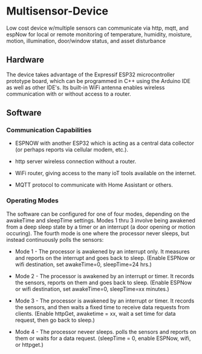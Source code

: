 # Multisensor-Device
Low cost device w/multiple sensors can communicate via http, mqtt, and espNow for local or remote monitoring of temperature, humidity, moisture, motion, illumination, door/window status, and asset disturbance

## Hardware
The device takes advantage of the Expressif ESP32 microcontroller prototype board, which can be programmed in C++ using the Arduino IDE as well as other IDE's.  Its built-in WiFi antenna enables wireless communication with or without access to a router.

## Software

### Communication Capabilities

  - ESPNOW with another ESP32 which is acting as a central data collector (or perhaps reports via cellular modem, etc.).
    
  - http server wireless connection without a router.
    
  - WiFi router, giving access to the many ioT tools available on the internet.
    
  - MQTT protocol to communicate with Home Assistant or others.
 
### Operating Modes

The software can be configured for one of four modes, depending on the awakeTime and sleepTime settings.  Modes 1 thru 3 involve being awakened from a deep sleep state by a timer or an interrupt (a door opening or motion occuring).  The fourth mode is one where the processor never sleeps, but instead continuously polls the sensors:
  
  - Mode 1 - The processor is awakened by an interrupt only. It measures and reports on the interrupt and goes back to sleep. (Enable ESPNow or wifi destination, set awakeTime=0, sleepTime=24 hrs.)

  - Mode 2 - The processor is awakened by an interrupt or timer. It records the sensors, reports on them and goes back to sleep.  (Enable ESPNow or wifi destination, set awakeTime=0, sleepTime=xx minutes.) 

  - Mode 3 - The processor is awakened by an interrupt or timer. It records the sensors, and then waits a fixed time to receive data requests from clients.   (Enable httpGet, awaketime = xx, wait a set time for data request, then go back to sleep.)  

  - Mode 4 - The processor neveer sleeps. polls the sensors and reports on them or waits for a data request.  (sleepTime = 0, enable ESPNow, wifi, or httpget.)

